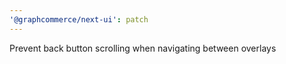 ```yaml
---
'@graphcommerce/next-ui': patch
---
```


Prevent back button scrolling when navigating between overlays
